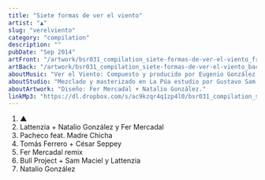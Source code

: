 ```yaml
---
title: "Siete formas de ver el viento"
artist: "▲"
slug: "verelviento"
category: "compilation"
description: ""
pubDate: "Sep 2014"
artFront: "/artwork/bsr031_compilation_siete-formas-de-ver-el-viento_front.jpg"
artBack: "/artwork/bsr031_compilation_siete-formas-de-ver-el-viento_back.jpg"
aboutMusic: "Ver el Viento: Compuesto y producido por Eugenio González."
aboutStudio: "Mezclado y masterizado en La Púa estudio por Gustavo Sam Maciel, Fer Mercadal, Federico Lattanzi y Natalio González."
aboutArtwork: "Diseño: Fer Mercadal + Natalio González."
linkMp3: "https://dl.dropbox.com/s/ac9kzqr4q1zp4l0/bsr031_compilation_siete-formas-de-ver-el-viento.zip"
---
```


1. ▲
2. Lattenzia + Natalio González y Fer Mercadal
3. Pacheco feat. Madre Chicha
4. Tomás Ferrero + César Seppey
5. Fer Mercadal remix
6. Bull Project + Sam Maciel y Lattenzia
7. Natalio González

